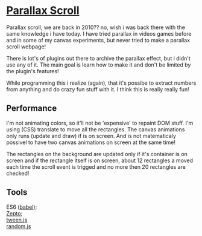 # [Parallax Scroll](http://eduardolopes.github.io/parallax-scroll-experiment/)

Parallax scroll, we are back in 2010?? no, wish i was back there with the same knowledge i have today. I have tried parallax in videos games before and in some of my canvas experiments, but never tried to make a parallax scroll webpage!

There is lot's of plugins out there to archive the parallax effect, but i didn't use any of it. The main goal is learn how to make it and don't be limited by the plugin's features!

While programming this i realize (again), that it's possibe to extract numbers from anything and do crazy fun stuff with it. I think this is really really fun!


## Performance

I'm not animating colors, so it'll not be 'expensive' to repaint DOM stuff. I'm  using (CSS) translate to move all the rectangles. The canvas animations only runs (update and draw) if is on screen. And is not matematicaly possivel to have two canvas animations on screen at the same time! 

The rectangles on the background are updated only if it's container is on screen and if the rectangle itself is on screen, about 12 rectangles a moved each time the scroll event is trigged and no more then 20 rectangles are checked!

## Tools

ES6 ([babel](https://babeljs.io));  
[Zepto](zeptojs.com);  
[tween.js](https://github.com/tweenjs/tween.js)  
[random.js](https://github.com/ckknight/random-js)